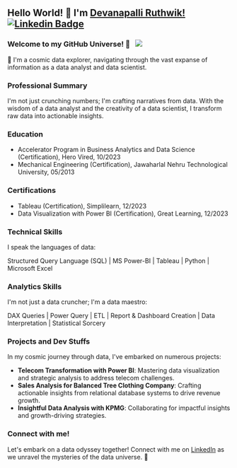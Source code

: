 ## Hello World! 👋 I'm [Devanapalli Ruthwik!](https://github.com/Ruthwik14) [![Linkedin Badge](https://img.shields.io/badge/-LinkedIn-0e76a8?style=flat-square&logo=Linkedin&logoColor=white)](https://www.linkedin.com/in/ruthwik-devanapalli/) 

### Welcome to my GitHub Universe! 🌌 &nbsp; ![](https://visitor-badge.glitch.me/badge?page_id=Ruthwik14.Ruthwik14&style=flat-square&color=0088cc)

🚀 I'm a cosmic data explorer, navigating through the vast expanse of information as a data analyst and data scientist.

### Professional Summary

I'm not just crunching numbers; I'm crafting narratives from data. With the wisdom of a data analyst and the creativity of a data scientist, I transform raw data into actionable insights.

### Education

- Accelerator Program in Business Analytics and Data Science (Certification), Hero Vired, 10/2023
- Mechanical Engineering (Certification), Jawaharlal Nehru Technological University, 05/2013

### Certifications

- Tableau (Certification), Simplilearn, 12/2023
- Data Visualization with Power BI (Certification), Great Learning, 12/2023

### Technical Skills

I speak the languages of data:

Structured Query Language (SQL) | MS Power-BI | Tableau | Python | Microsoft Excel

### Analytics Skills

I'm not just a data cruncher; I'm a data maestro:

DAX Queries | Power Query | ETL | Report & Dashboard Creation | Data Interpretation | Statistical Sorcery

### Projects and Dev Stuffs

In my cosmic journey through data, I've embarked on numerous projects:

- **Telecom Transformation with Power BI**: Mastering data visualization and strategic analysis to address telecom challenges.
- **Sales Analysis for Balanced Tree Clothing Company**: Crafting actionable insights from relational database systems to drive revenue growth.
- **Insightful Data Analysis with KPMG**: Collaborating for impactful insights and growth-driving strategies.

### Connect with me!

Let's embark on a data odyssey together! Connect with me on [LinkedIn](https://www.linkedin.com/in/ruthwik-devanapalli/) as we unravel the mysteries of the data universe. 🌟
